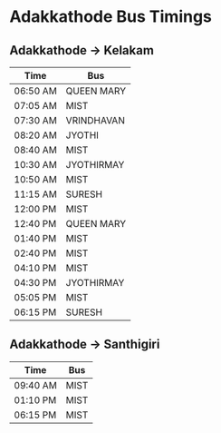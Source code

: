 # Adakkathode Bus Timings

## Adakkathode -> Kelakam
| Time   | Bus     |
|--------|---------|
| 06:50 AM | QUEEN MARY |
| 07:05 AM | MIST |
| 07:30 AM | VRINDHAVAN |
| 08:20 AM | JYOTHI |
| 08:40 AM | MIST |
| 10:30 AM | JYOTHIRMAY |
| 10:50 AM | MIST |
| 11:15 AM | SURESH |
| 12:00 PM | MIST |
| 12:40 PM | QUEEN MARY |
| 01:40 PM | MIST |
| 02:40 PM | MIST |
| 04:10 PM | MIST |
| 04:30 PM | JYOTHIRMAY |
| 05:05 PM | MIST |
| 06:15 PM | SURESH |

## Adakkathode -> Santhigiri
| Time   | Bus     |
|--------|---------|
| 09:40 AM | MIST |
| 01:10 PM | MIST |
| 06:15 PM | MIST |

